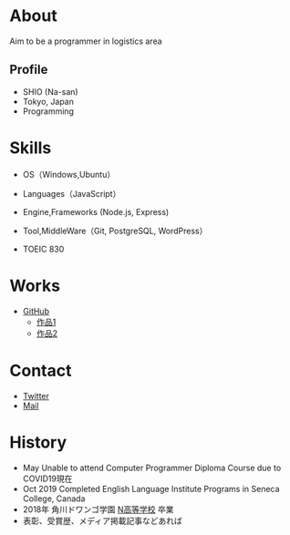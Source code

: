 # About
Aim to be a programmer in logistics area

## Profile
- SHIO (Na-san)
- Tokyo, Japan
- Programming

# Skills
- OS（Windows,Ubuntu）
- Languages（JavaScript）
- Engine,Frameworks (Node.js, Express)
- Tool,MiddleWare（Git, PostgreSQL, WordPress）

- TOEIC 830

# Works
- [GitHub](https://github.com/shio0626)
  - [作品1](作品1のURL)
  - [作品2](作品2のURL)

# Contact
- [Twitter](https://twitter.com/Nasan31260617)
- [Mail](shiomidegawa3462@yahoo.co.jp)

# History
- May Unable to attend Computer Programmer Diploma Course due to COVID19現在
- Oct 2019 Completed English Language Institute Programs in Seneca College, Canada
- 2018年 角川ドワンゴ学園 [N高等学校](URL) 卒業
- 表彰、受賞歴、メディア掲載記事などあれば

